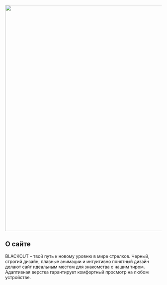 <p align="center">
      <img src="https://i.imgur.com/IxknFew.png" width="726">
</p>

## О сайте

BLACKOUT – твой путь к новому уровню в мире стрелков. Черный, строгий дизайн, плавные анимации и интуитивно понятный дизайн делают сайт идеальным местом для знакомства с нашим тиром. Адаптивная верстка гарантирует комфортный просмотр на любом устройстве. 
